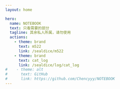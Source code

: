 ```yaml
---
layout: home

hero:
  name: NOTEBOOK
  text: 只看需要的部分
  tagline: 其余私人所属，请勿使用
  actions:
    - theme: brand
      text: m522
      link: /sealdice/m522
    - theme: brand
      text: cat_log
      link: /sealdice/log/cat_log
#    - theme: alt
#      text: GitHub
#      link: https://github.com/Chencyyy/NOTEBOOK
---
```

